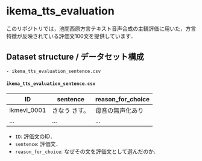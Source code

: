 # ikema_tts_evaluation
このリポジトリでは，池間西原方言テキスト音声合成の主観評価に用いた，方言特徴が反映されている評価文100文を提供しています．

## Dataset structure / データセット構成
```
- ikema_tts_evaluation_sentence.csv
```

#### `ikema_tts_evaluation_sentence.csv`

| ID   | sentence   | reason_for_choice      |
| ---       | ---   | ---           |
| ikmevl_0001    | さなう さす。    | 母音の無声化あり  |
| ...       | ...   | ...           |

- `ID`: 評価文のID．
- `sentence`: 評価文．
- `reason_for_choice`: なぜその文を評価文として選んだのか．
